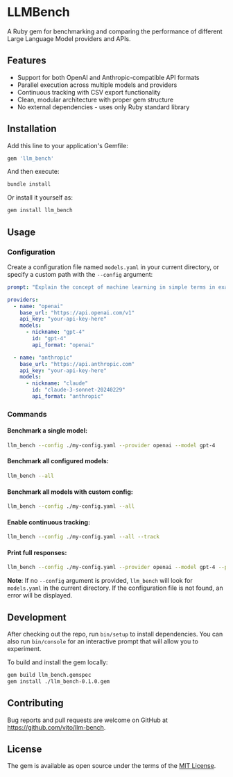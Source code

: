 # LLMBench

A Ruby gem for benchmarking and comparing the performance of different Large Language Model providers and APIs.

## Features

- Support for both OpenAI and Anthropic-compatible API formats
- Parallel execution across multiple models and providers
- Continuous tracking with CSV export functionality
- Clean, modular architecture with proper gem structure
- No external dependencies - uses only Ruby standard library

## Installation

Add this line to your application's Gemfile:

```ruby
gem 'llm_bench'
```

And then execute:
```bash
bundle install
```

Or install it yourself as:
```bash
gem install llm_bench
```

## Usage

### Configuration

Create a configuration file named `models.yaml` in your current directory, or specify a custom path with the `--config` argument:

```yaml
prompt: "Explain the concept of machine learning in simple terms in exactly 300 words..."

providers:
  - name: "openai"
    base_url: "https://api.openai.com/v1"
    api_key: "your-api-key-here"
    models:
      - nickname: "gpt-4"
        id: "gpt-4"
        api_format: "openai"

  - name: "anthropic"
    base_url: "https://api.anthropic.com"
    api_key: "your-api-key-here"
    models:
      - nickname: "claude"
        id: "claude-3-sonnet-20240229"
        api_format: "anthropic"
```

### Commands

#### Benchmark a single model:
```bash
llm_bench --config ./my-config.yaml --provider openai --model gpt-4
```

#### Benchmark all configured models:
```bash
llm_bench --all
```

#### Benchmark all models with custom config:
```bash
llm_bench --config ./my-config.yaml --all
```

#### Enable continuous tracking:
```bash
llm_bench --config ./my-config.yaml --all --track
```

#### Print full responses:
```bash
llm_bench --config ./my-config.yaml --provider openai --model gpt-4 --print-result
```

**Note**: If no `--config` argument is provided, `llm_bench` will look for `models.yaml` in the current directory. If the configuration file is not found, an error will be displayed.

## Development

After checking out the repo, run `bin/setup` to install dependencies. You can also run `bin/console` for an interactive prompt that will allow you to experiment.

To build and install the gem locally:

```bash
gem build llm_bench.gemspec
gem install ./llm_bench-0.1.0.gem
```

## Contributing

Bug reports and pull requests are welcome on GitHub at https://github.com/vito/llm-bench.

## License

The gem is available as open source under the terms of the [MIT License](https://opensource.org/licenses/MIT).